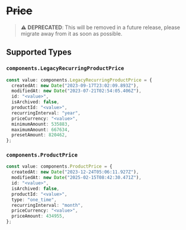 # ~~Price~~

> :warning: **DEPRECATED**: This will be removed in a future release, please migrate away from it as soon as possible.


## Supported Types

### `components.LegacyRecurringProductPrice`

```typescript
const value: components.LegacyRecurringProductPrice = {
  createdAt: new Date("2023-09-17T23:02:09.893Z"),
  modifiedAt: new Date("2023-07-21T02:54:05.406Z"),
  id: "<value>",
  isArchived: false,
  productId: "<value>",
  recurringInterval: "year",
  priceCurrency: "<value>",
  minimumAmount: 535883,
  maximumAmount: 667634,
  presetAmount: 820462,
};
```

### `components.ProductPrice`

```typescript
const value: components.ProductPrice = {
  createdAt: new Date("2023-12-24T05:06:11.927Z"),
  modifiedAt: new Date("2025-02-15T08:42:30.471Z"),
  id: "<value>",
  isArchived: false,
  productId: "<value>",
  type: "one_time",
  recurringInterval: "month",
  priceCurrency: "<value>",
  priceAmount: 434955,
};
```

